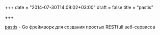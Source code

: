 +++
date = "2014-07-30T14:09:02+03:00"
draft = false
title = "pastis"

+++

<p><a href="https://github.com/guregodevo/pastis">pastis</a> - Go фреймворк для создания простых RESTfull веб-сервисов</p>

